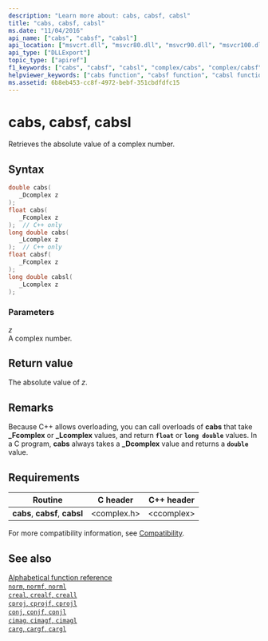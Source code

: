 ```yaml
---
description: "Learn more about: cabs, cabsf, cabsl"
title: "cabs, cabsf, cabsl"
ms.date: "11/04/2016"
api_name: ["cabs", "cabsf", "cabsl"]
api_location: ["msvcrt.dll", "msvcr80.dll", "msvcr90.dll", "msvcr100.dll", "msvcr100_clr0400.dll", "msvcr110.dll", "msvcr110_clr0400.dll", "msvcr120.dll", "msvcr120_clr0400.dll", "ucrtbase.dll", "api-ms-win-crt-math-l1-1-0.dll"]
api_type: ["DLLExport"]
topic_type: ["apiref"]
f1_keywords: ["cabs", "cabsf", "cabsl", "complex/cabs", "complex/cabsf", "complex/cabsl"]
helpviewer_keywords: ["cabs function", "cabsf function", "cabsl function"]
ms.assetid: 6b8eb453-cc8f-4972-bebf-351cbdfdfc15
---
```

# cabs, cabsf, cabsl

Retrieves the absolute value of a complex number.

## Syntax

```C
double cabs(
   _Dcomplex z
);
float cabs(
   _Fcomplex z
);  // C++ only
long double cabs(
   _Lcomplex z
);  // C++ only
float cabsf(
   _Fcomplex z
);
long double cabsl(
   _Lcomplex z
);
```

### Parameters

*z*<br/>
A complex number.

## Return value

The absolute value of *z*.

## Remarks

Because C++ allows overloading, you can call overloads of **cabs** that take **_Fcomplex** or **_Lcomplex** values, and return **`float`** or **`long double`** values. In a C program, **cabs** always takes a **_Dcomplex** value and returns a **`double`** value.

## Requirements

|Routine|C header|C++ header|
|-------------|--------------|------------------|
|**cabs**,               **cabsf**, **cabsl**|\<complex.h>|\<ccomplex>|

For more compatibility information, see [Compatibility](../compatibility.md).

## See also

[Alphabetical function reference](crt-alphabetical-function-reference.md)\
[`norm`, `normf`, `norml`](norm-normf-norml1.md)\
[`creal`, `crealf`, `creall`](creal-crealf-creall.md)\
[`cproj`, `cprojf`, `cprojl`](cproj-cprojf-cprojl.md)\
[`conj`, `conjf`, `conjl`](conj-conjf-conjl.md)\
[`cimag`, `cimagf`, `cimagl`](cimag-cimagf-cimagl.md)\
[`carg`, `cargf`, `cargl`](carg-cargf-cargl.md)

